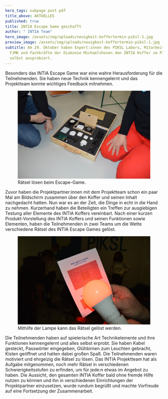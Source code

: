 ```yaml
---
hero_tags: subpage post pdf
title_above: AKTUELLES
published: true
title: INTIA Escape Game geschafft
author: " INTIA Team"
hero_image: /assets/img/uploads/neuigkeit-koffertermin-piksl-1.jpg
preview_image: /assets/img/uploads/neuigkeit-koffertermin-piksl-1.jpg
subtitle: Am 29. Oktober haben Expert:innen des PIKSL Labors, Mitarbeitende der
  FJMK und Fachkräfte der Diakonie Michaelshoven den INTIA Koffer im PIKSL Labor
  selbst ausprobiert.
---
```


Besonders das INTIA Escape Game war eine wahre Herausforderung für die Teilnehmenden. Sie haben neue Technik kennengelernt und das Projektteam konnte wichtiges Feedback mitnehmen.

<figure>
    <img src="/assets/img/uploads/neuigkeit-koffertermin-piksl-1.jpg" alt="Beim Escape-Game werden Kabel gesteckt und Passwörter eingegeben." class="content_image">
    <figcaption>Rätsel lösen beim Escape-Game.</figcaption>
</figure>

Zuvor haben die Projektpartner:innen mit dem Projektteam schon ein paar Mal am Bildschirm zusammen über den Koffer und seinen Inhalt nachgedacht hatten. Nun war es an der Zeit, die Dinge in echt in die Hand zu nehmen. Kurzerhand haben die Beteiligten ein Treffen zur ausgiebigen Testung aller Elemente des INTIA Koffers vereinbart. Nach einer kurzen Produkt-Vorstellung des INTIA Koffers und seinen Funktionen sowie Elementen, haben die Teilnehmenden in zwei Teams um die Wette verschiedene Rätsel des INTIA Escape Games gelöst.

<figure>
    <img src="/assets/img/uploads/neuigkeit-koffertermin-piksl-3.jpg" alt="Die Lampe muss an den Text gehalten werden, um das Rätsel zu lösen." class="content_image">
    <figcaption>Mithilfe der Lampe kann das Rätsel gelöst werden.</figcaption>
</figure>

Die Teilnehmenden haben auf spielerische Art Technikelemente und ihre Funktionen kennengelernt und alles selbst erprobt. Sie haben Kabel gesteckt, Passwörter eingegeben, Glühbirnen zum Leuchten gebracht, Kisten geöffnet und hatten dabei großen Spaß. Die Teilnehmenden waren motiviert und ehrgeizig die Rätsel zu lösen. Das INTIA Projektteam hat als Aufgabe mitgenommen, noch mehr Rätsel in verschiedenen Schwierigkeitsstufen zu erfinden, um für jede:n etwas im Angebot zu haben. Die Aussicht, den gesamten INTIA Koffer bald ohne fremde Hilfe nutzen zu können und ihn in verschiedenen Einrichtungen der Projektpartner einzusetzen, wurde rundum begrüßt und machte Vorfreude auf eine Fortsetzung der Zusammenarbeit.
